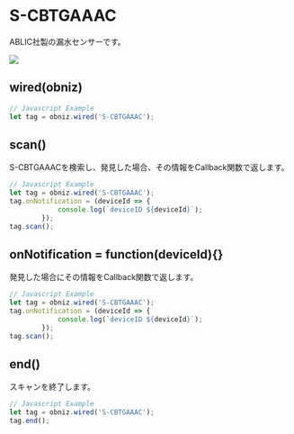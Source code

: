 # S-CBTGAAAC

ABLIC社製の漏水センサーです。

![](image.jpg)


## wired(obniz)

```javascript
// Javascript Example
let tag = obniz.wired('S-CBTGAAAC');
```

## scan()

S-CBTGAAACを検索し、発見した場合、その情報をCallback関数で返します。

```javascript
// Javascript Example
let tag = obniz.wired('S-CBTGAAAC');
tag.onNotification = (deviceId => {
            console.log(`deviceID ${deviceId}`);
        });
tag.scan();
```

## onNotification = function(deviceId){}

発見した場合にその情報をCallback関数で返します。

```javascript
// Javascript Example
let tag = obniz.wired('S-CBTGAAAC');
tag.onNotification = (deviceId => {
            console.log(`deviceID ${deviceId}`);
        });
tag.scan();
```


## end()

スキャンを終了します。

```javascript
// Javascript Example
let tag = obniz.wired('S-CBTGAAAC');
tag.end();
```
